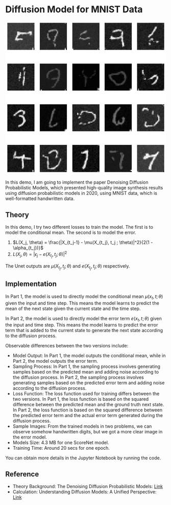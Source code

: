 # Diffusion Model for MNIST Data

![alt text](/assets/output_63_0.png)

In this demo, I am going to implement the paper Denoising Diffusion Probabilistic Models, which presented high-quality image synthesis results using diffusion probabilistic models in 2020, using MNIST data, which is well-formatted handwritten data.

## Theory

In this demo, I try two different losses to train the model. The first is to model the conditional mean. The second is to model the error. 

1. $L(X_j, \theta) = \frac{|X_{t_j-1} - \mu(X_{t_j}, t_j ; \theta)|^2}{2(1 - \alpha_{t_j})}$
2. $L(X_j, \theta) = |\epsilon_j - e(X_{t_j}, t_j; \theta)|^2$

The Unet outputs are $\mu(X_{t_j}, t_j ; \theta)$ and $e(X_{t_j}, t_j; \theta)$ respectively. 

## Implementation

In Part 1, the model is used to directly model the conditional mean
$\mu(x_t,t;\theta)$ given the input and time step. This means the model learns to predict the mean of the next state given the current state and the time step.

In Part 2, the model is used to directly model the error term $e(x_t,t;\theta)$ given the input and time step. This means the model learns to predict the error term that is added to the current state to generate the next state according to the diffusion process.

Observable differences between the two versions include:

- Model Output: In Part 1, the model outputs the conditional mean, while in Part 2, the model outputs the error term.
- Sampling Process: In Part 1, the sampling process involves generating samples based on the predicted mean and adding noise according to the diffusion process. In Part 2, the sampling process involves generating samples based on the predicted error term and adding noise according to the diffusion process.
- Loss Function: The loss function used for training differs between the two versions. In Part 1, the loss function is based on the squared difference between the predicted mean and the ground truth next state. In Part 2, the loss function is based on the squared difference between the predicted error term and the actual error term generated during the diffusion process.
- Sample Images: From the trained models in two problems, we can observe somehow handwritten digits, but we got a more clear image in the error model.
- Models Size: 4.3 MB for one ScoreNet model.
- Training Time: Around 20 secs for one epoch.

You can obtain more details in the Jupyter Notebook by running the code.

## Reference

- Theory Background: The Denoising Diffusion Probabilistic Models: [Link](https://arxiv.org/pdf/2006.11239.pdf)
- Calculation: Understanding Diffusion Models: A Unified Perspective: [Link](https://arxiv.org/pdf/2208.11970)
